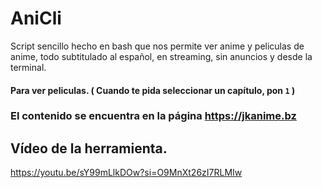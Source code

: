 # AniCli
Script sencillo hecho en bash que nos permite ver anime y peliculas de anime, todo subtitulado al español, en streaming, sin anuncios y desde la terminal.

#### Para ver peliculas. ( Cuando te pida seleccionar un capítulo, pon ```1``` )



### El contenido se encuentra en la página https://jkanime.bz


## Vídeo de la herramienta.
https://youtu.be/sY99mLlkDOw?si=O9MnXt26zI7RLMIw
